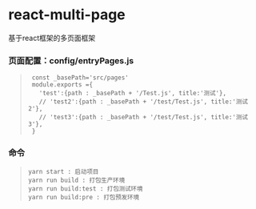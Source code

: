 # react-multi-page
基于react框架的多页面框架

### 页面配置：config/entryPages.js
  > ` const _basePath='src/pages'`<br />
    ` module.exports ={`<br />
    `   'test':{path : _basePath + '/Test.js', title:'测试'},`<br />
    `   // 'test2':{path : _basePath + '/test/Test.js', title:'测试2'},`<br />
    `   // 'test3':{path : _basePath + '/test/Test.js', title:'测试3'},`<br />
    ` }`

### 命令
  > `yarn start : 启动项目`<br />
    `yarn run build : 打包生产环境`<br />
    `yarn run build:test : 打包测试环境`<br />
    `yarn run build:pre : 打包预发环境`
